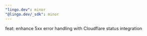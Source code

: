 ```yaml
---
"lingo.dev": minor
"@lingo.dev/_sdk": minor
---
```


feat: enhance 5xx error handling with Cloudflare status integration
